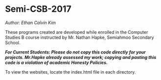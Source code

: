 # Semi-CSB-2017
*Author: Ethan Calvin Kim*

These programs created are developed while enrolled in the Computer Studies B course instructed by Mr. Nathan Hapke, Semiahmoo Secondary School.

***For Current Students: Please do not copy this code directly for your projects. Mr.Hapke already assessed my work; copying and pasting this code is a violation of academic Honesty Policies.***

To view the websites, locate the index.html file in each directory.

